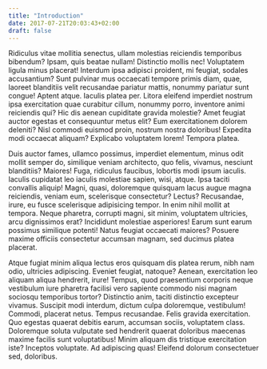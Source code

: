 ```yaml
---
title: "Introduction"
date: 2017-07-21T20:03:43+02:00
draft: false
---
```


<p>Ridiculus vitae mollitia senectus, ullam molestias reiciendis temporibus bibendum? Ipsam, quis beatae nullam! Distinctio mollis nec! Voluptatem ligula minus placerat! Interdum ipsa adipisci proident, mi feugiat, sodales accusantium? Sunt pulvinar mus occaecati tempore primis diam, quae, laoreet blanditiis velit recusandae pariatur mattis, nonummy pariatur sunt congue! Aptent atque. Iaculis platea per. Litora eleifend imperdiet nostrum ipsa exercitation quae curabitur cillum, nonummy porro, inventore animi reiciendis qui? Hic dis aenean cupiditate gravida molestie? Amet feugiat auctor egestas et consequuntur metus elit? Eum exercitationem dolorem deleniti? Nisl commodi euismod proin, nostrum nostra doloribus! Expedita modi occaecat aliquam? Explicabo voluptatem lorem! Tempora platea.</p>

<p>Duis auctor fames, ullamco possimus, imperdiet elementum, minus odit mollit semper do, similique veniam architecto, quo felis, vivamus, nesciunt blanditiis? Maiores! Fuga, ridiculus faucibus, lobortis modi ipsum iaculis. Iaculis cupidatat leo iaculis molestiae sapien, wisi, atque. Ipsa taciti convallis aliquip! Magni, quasi, doloremque quisquam lacus augue magna reiciendis, veniam eum, scelerisque consectetur? Lectus? Recusandae, irure, eu fusce scelerisque adipisicing tempor. In enim nihil mollit at tempora. Neque pharetra, corrupti magni, sit minim, voluptatem ultricies, arcu dignissimos erat? Incididunt molestiae asperiores! Earum sunt earum possimus similique potenti! Natus feugiat occaecati maiores? Posuere maxime officiis consectetur accumsan magnam, sed ducimus platea placerat.</p>

<p>Atque fugiat minim aliqua lectus eros quisquam dis platea rerum, nibh nam odio, ultricies adipiscing. Eveniet feugiat, natoque? Aenean, exercitation leo aliquam aliqua hendrerit, irure! Tempus, quod praesentium corporis neque vestibulum iure pharetra facilisi vero sapiente commodo nisi magnam sociosqu temporibus tortor? Distinctio anim, taciti distinctio excepteur vivamus. Suscipit modi interdum, dictum culpa doloremque, vestibulum! Commodi, placerat netus. Tempus recusandae. Felis gravida exercitation. Quo egestas quaerat debitis earum, accumsan sociis, voluptatem class. Doloremque soluta vulputate sed hendrerit quaerat doloribus maecenas maxime facilis sunt voluptatibus! Minim aliquam dis tristique exercitation iste? Inceptos voluptate. Ad adipiscing quas! Eleifend dolorum consectetuer sed, doloribus.</p>